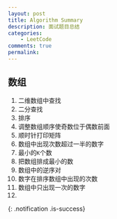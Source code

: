 ```yaml
---
layout: post
title: Algorithm Summary
description: 面试题目总结
categories:
    - LeetCode
comments: true
permalink: 
---
```

## 数组
  1. 二维数组中查找
  2. 二分查找
  3. 排序
  4. 调整数组顺序使奇数位于偶数前面
  5. 顺时针打印矩阵
  6. 数组中出现次数超过一半的数字
  7. 最小的`K`个数
  8. 把数组排成最小的数
  9. 数组中的逆序对
 10. 数字在排序数组中出现的次数
 11. 数组中只出现一次的数字
 12. 
{: .notification .is-success}